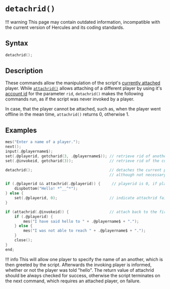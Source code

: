 # `detachrid()`

!!! warning
	This page may contain outdated information, incompatible with the current version of Hercules and its coding standards.

## Syntax

```c
detachrid();
```

## Description

These commands allow the manipulation of the script's [currently attached](../RID.md#Usage) player. While [`attachrid()`](attachrid.md) allows attaching of a different player by using it's [account id](../AID.md) for the parameter `rid`, `detachrid()` makes the following commands run, as if the script was never invoked by a player.

In case, that the player cannot be attached, such as, when the player went offline in the mean time, `attachrid()` returns 0, otherwise 1.

## Examples

```c
mes("Enter a name of a player.");
next();
input(.@playername$);
set(.@playerid, getcharid(3, .@playername$)); // retrieve rid of another player
set(.@invokeid, getcharid(3));                // retrieve rid of the current player

detachrid();                                  // detaches the current player,
                                              // although not necessary before attachrid

if (.@playerid && attachrid(.@playerid)) {     // playerid is 0, if player is offline
	dispbottom("Hello! *^__^*");
} else {
	set(.@playerid, 0);                       // indicate attachrid failure
}

if (attachrid(.@invokeid)) {                  // attach back to the first player
	if (.@playerid) {
		mes("I have said hello to " + .@playername$ + ".");
	} else {
		mes("I was not able to reach " + .@playername$ + ".");
	}
	close();
}
end;
```

!!! info
	This will allow one player to specify the name of an another, which is then greeted by the script. Afterwards the invoking player is informed, whether or not the player was told "hello". The return value of attachrid should be always checked for success, otherwise the script terminates on the next command, which requires an attached player, on failure.
